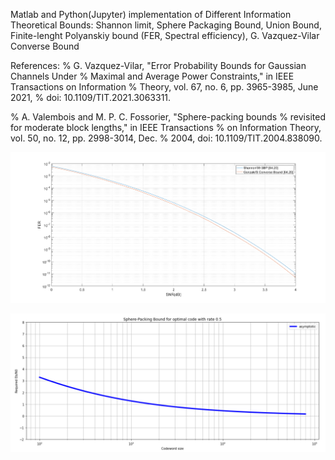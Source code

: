 Matlab and Python(Jupyter) implementation of Different Information Theoretical Bounds: Shannon limit, Sphere Packaging Bound, Union Bound, Finite-lenght Polyanskiy bound (FER, Spectral efficiency), G. Vazquez-Vilar Converse Bound



References:
% G. Vazquez-Vilar, "Error Probability Bounds for Gaussian Channels Under 
% Maximal and Average Power Constraints," in IEEE Transactions on Information 
% Theory, vol. 67, no. 6, pp. 3965-3985, June 2021, 
% doi: 10.1109/TIT.2021.3063311.

% A. Valembois and M. P. C. Fossorier, "Sphere-packing bounds 
% revisited for moderate block lengths," in IEEE Transactions 
% on Information Theory, vol. 50, no. 12, pp. 2998-3014, Dec. 
% 2004, doi: 10.1109/TIT.2004.838090.



![alt text](https://github.com/Lcrypto/Shannon-and-Polyanskiy-bound/blob/master/ConverseBound.png)


![alt text](https://github.com/Lcrypto/Shannon-and-Polyanskiy-bound/blob/master/SPB_half_rate.png)
